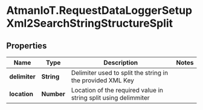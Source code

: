 # AtmanIoT.RequestDataLoggerSetupXml2SearchStringStructureSplit

## Properties

Name | Type | Description | Notes
------------ | ------------- | ------------- | -------------
**delimiter** | **String** | Delimiter used to split the string in the provided XML Key | 
**location** | **Number** | Location of the required value in string split using delimmiter | 


